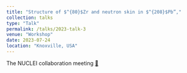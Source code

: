 ```yaml
---
title: "Structure of $^{80}$Zr and neutron skin in $^{208}$Pb”,"
collection: talks
type: "Talk"
permalink: /talks/2023-talk-3
venue: "Workshop"
date: 2023-07-24
location: "Knoxville, USA"
---
```


The NUCLEI collaboration meeting [🔗](https://nuclei.mps.ohio-state.edu/content/meetings/knoxville2023/nuclei_meeting_2023.php)
